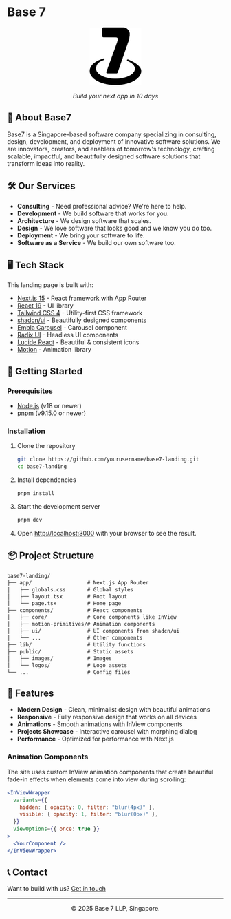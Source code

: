 # Base 7

<div align="center">
  <img src="public/logos/base7-submark.svg" alt="Base7 Logo" width="120" />
  <p><em>Build your next app in 10 days</em></p>
</div>

## 🚀 About Base7

Base7 is a Singapore-based software company specializing in consulting, design, development, and deployment of innovative software solutions. We are innovators, creators, and enablers of tomorrow's technology, crafting scalable, impactful, and beautifully designed software solutions that transform ideas into reality.

## 🛠️ Our Services

- **Consulting** - Need professional advice? We're here to help.
- **Development** - We build software that works for you.
- **Architecture** - We design software that scales.
- **Design** - We love software that looks good and we know you do too.
- **Deployment** - We bring your software to life.
- **Software as a Service** - We build our own software too.

## 🖥️ Tech Stack

This landing page is built with:

- [Next.js 15](https://nextjs.org/) - React framework with App Router
- [React 19](https://react.dev/) - UI library
- [Tailwind CSS 4](https://tailwindcss.com/) - Utility-first CSS framework
- [shadcn/ui](https://ui.shadcn.com/) - Beautifully designed components
- [Embla Carousel](https://www.embla-carousel.com/) - Carousel component
- [Radix UI](https://www.radix-ui.com/) - Headless UI components
- [Lucide React](https://lucide.dev/) - Beautiful & consistent icons
- [Motion](https://motion.dev/) - Animation library

## 🚀 Getting Started

### Prerequisites

- [Node.js](https://nodejs.org/) (v18 or newer)
- [pnpm](https://pnpm.io/) (v9.15.0 or newer)

### Installation

1. Clone the repository

   ```bash
   git clone https://github.com/yourusername/base7-landing.git
   cd base7-landing
   ```

2. Install dependencies

   ```bash
   pnpm install
   ```

3. Start the development server

   ```bash
   pnpm dev
   ```

4. Open [http://localhost:3000](http://localhost:3000) with your browser to see the result.

## 📦 Project Structure

```
base7-landing/
├── app/                  # Next.js App Router
│   ├── globals.css       # Global styles
│   ├── layout.tsx        # Root layout
│   └── page.tsx          # Home page
├── components/           # React components
│   ├── core/             # Core components like InView
│   ├── motion-primitives/# Animation components
│   ├── ui/               # UI components from shadcn/ui
│   └── ...               # Other components
├── lib/                  # Utility functions
├── public/               # Static assets
│   ├── images/           # Images
│   └── logos/            # Logo assets
└── ...                   # Config files
```

## 🎨 Features

- **Modern Design** - Clean, minimalist design with beautiful animations
- **Responsive** - Fully responsive design that works on all devices
- **Animations** - Smooth animations with InView components
- **Projects Showcase** - Interactive carousel with morphing dialog
- **Performance** - Optimized for performance with Next.js

### Animation Components

The site uses custom InView animation components that create beautiful fade-in effects when elements come into view during scrolling:

```jsx
<InViewWrapper
  variants={{
    hidden: { opacity: 0, filter: "blur(4px)" },
    visible: { opacity: 1, filter: "blur(0px)" },
  }}
  viewOptions={{ once: true }}
>
  <YourComponent />
</InViewWrapper>
```

## 📞 Contact

Want to build with us? [Get in touch](https://tally.so/r/wLoJKj)

---

<div align="center">
  <p>© 2025 Base 7 LLP, Singapore.</p>
</div>
